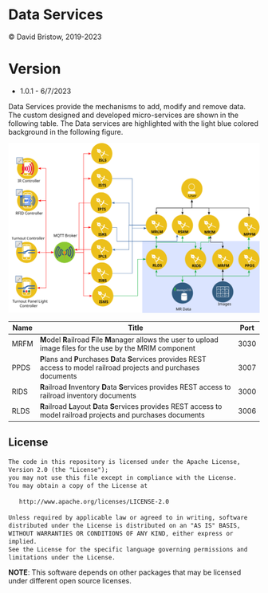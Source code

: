 # Data Services
&copy; David Bristow, 2019-2023

# Version
* 1.0.1 - 6/7/2023
 
Data Services provide the mechanisms to add, modify and remove data. The custom designed and developed micro-services are shown in the following table. The Data services are highlighted with the light blue colored background in the following figure.

![System Design](https://github.com/djbristow/RAILS/blob/master/Docker%20Based/Data%20Services/data-ms.svg)

|Name |Title                                  |Port |
|-----|----------------------------------------------------------|-----|
|MRFM|**M**odel **R**ailroad **F**ile **M**anager  allows the user to upload image files for the use by the MRIM component|3030|
|PPDS|**P**lans and **P**urchases **D**ata **S**ervices  provides REST access to model railroad projects and purchases documents|3007|
|RIDS|**R**ailroad **I**nventory **D**ata **S**ervices provides REST access to railroad inventory documents|3000|
|RLDS|**R**ailroad **L**ayout **D**ata **S**ervices provides REST access to model railroad projects and purchases documents|3006|

## License

    The code in this repository is licensed under the Apache License, Version 2.0 (the "License");
    you may not use this file except in compliance with the License.
    You may obtain a copy of the License at

       http://www.apache.org/licenses/LICENSE-2.0

    Unless required by applicable law or agreed to in writing, software
    distributed under the License is distributed on an "AS IS" BASIS,
    WITHOUT WARRANTIES OR CONDITIONS OF ANY KIND, either express or implied.
    See the License for the specific language governing permissions and
    limitations under the License.

**NOTE**: This software depends on other packages that may be licensed under different open source licenses.

